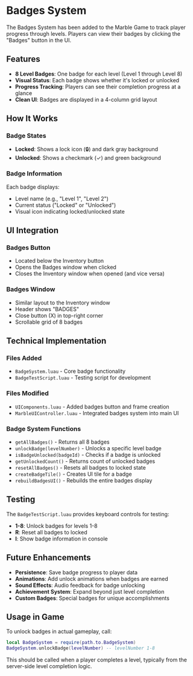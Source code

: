 # Badges System

The Badges System has been added to the Marble Game to track player progress through levels. Players can view their badges by clicking the "Badges" button in the UI.

## Features

- **8 Level Badges**: One badge for each level (Level 1 through Level 8)
- **Visual Status**: Each badge shows whether it's locked or unlocked
- **Progress Tracking**: Players can see their completion progress at a glance
- **Clean UI**: Badges are displayed in a 4-column grid layout

## How It Works

### Badge States
- **Locked**: Shows a lock icon (🔒) and dark gray background
- **Unlocked**: Shows a checkmark (✓) and green background

### Badge Information
Each badge displays:
- Level name (e.g., "Level 1", "Level 2")
- Current status ("Locked" or "Unlocked")
- Visual icon indicating locked/unlocked state

## UI Integration

### Badges Button
- Located below the Inventory button
- Opens the Badges window when clicked
- Closes the Inventory window when opened (and vice versa)

### Badges Window
- Similar layout to the Inventory window
- Header shows "BADGES"
- Close button (X) in top-right corner
- Scrollable grid of 8 badges

## Technical Implementation

### Files Added
- `BadgeSystem.luau` - Core badge functionality
- `BadgeTestScript.luau` - Testing script for development

### Files Modified
- `UIComponents.luau` - Added badges button and frame creation
- `MarbleUIController.luau` - Integrated badges system into main UI

### Badge System Functions
- `getAllBadges()` - Returns all 8 badges
- `unlockBadge(levelNumber)` - Unlocks a specific level badge
- `isBadgeUnlocked(badgeId)` - Checks if a badge is unlocked
- `getUnlockedCount()` - Returns count of unlocked badges
- `resetAllBadges()` - Resets all badges to locked state
- `createBadgeTile()` - Creates UI tile for a badge
- `rebuildBadgesUI()` - Rebuilds the entire badges display

## Testing

The `BadgeTestScript.luau` provides keyboard controls for testing:

- **1-8**: Unlock badges for levels 1-8
- **R**: Reset all badges to locked
- **I**: Show badge information in console

## Future Enhancements

- **Persistence**: Save badge progress to player data
- **Animations**: Add unlock animations when badges are earned
- **Sound Effects**: Audio feedback for badge unlocking
- **Achievement System**: Expand beyond just level completion
- **Custom Badges**: Special badges for unique accomplishments

## Usage in Game

To unlock badges in actual gameplay, call:
```lua
local BadgeSystem = require(path.to.BadgeSystem)
BadgeSystem.unlockBadge(levelNumber) -- levelNumber 1-8
```

This should be called when a player completes a level, typically from the server-side level completion logic.
